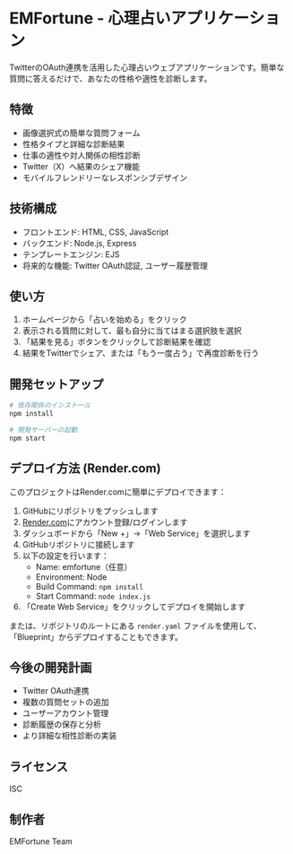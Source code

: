 # EMFortune - 心理占いアプリケーション

TwitterのOAuth連携を活用した心理占いウェブアプリケーションです。簡単な質問に答えるだけで、あなたの性格や適性を診断します。

## 特徴

- 画像選択式の簡単な質問フォーム
- 性格タイプと詳細な診断結果
- 仕事の適性や対人関係の相性診断
- Twitter（X）へ結果のシェア機能
- モバイルフレンドリーなレスポンシブデザイン

## 技術構成

- フロントエンド: HTML, CSS, JavaScript
- バックエンド: Node.js, Express
- テンプレートエンジン: EJS
- 将来的な機能: Twitter OAuth認証, ユーザー履歴管理

## 使い方

1. ホームページから「占いを始める」をクリック
2. 表示される質問に対して、最も自分に当てはまる選択肢を選択
3. 「結果を見る」ボタンをクリックして診断結果を確認
4. 結果をTwitterでシェア、または「もう一度占う」で再度診断を行う

## 開発セットアップ

```bash
# 依存関係のインストール
npm install

# 開発サーバーの起動
npm start
```

## デプロイ方法 (Render.com)

このプロジェクトはRender.comに簡単にデプロイできます：

1. GitHubにリポジトリをプッシュします
2. [Render.com](https://render.com)にアカウント登録/ログインします
3. ダッシュボードから「New +」→「Web Service」を選択します
4. GitHubリポジトリに接続します
5. 以下の設定を行います：
   - Name: emfortune（任意）
   - Environment: Node
   - Build Command: `npm install`
   - Start Command: `node index.js`
6. 「Create Web Service」をクリックしてデプロイを開始します

または、リポジトリのルートにある `render.yaml` ファイルを使用して、「Blueprint」からデプロイすることもできます。

## 今後の開発計画

- Twitter OAuth連携
- 複数の質問セットの追加
- ユーザーアカウント管理
- 診断履歴の保存と分析
- より詳細な相性診断の実装

## ライセンス

ISC

## 制作者

EMFortune Team